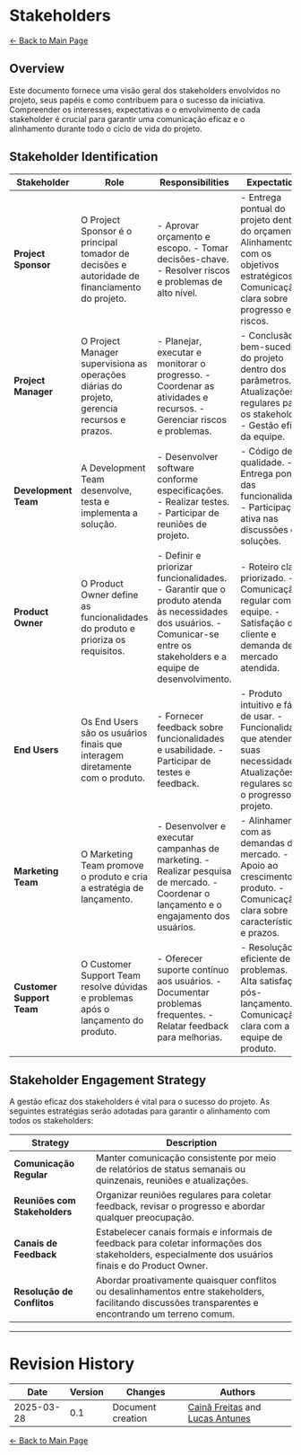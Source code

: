 # Stakeholders

[← Back to Main Page](../index.md)

## Overview

Este documento fornece uma visão geral dos stakeholders envolvidos no projeto, seus papéis e como contribuem para o sucesso da iniciativa. Compreender os interesses, expectativas e o envolvimento de cada stakeholder é crucial para garantir uma comunicação eficaz e o alinhamento durante todo o ciclo de vida do projeto.

## Stakeholder Identification

| **Stakeholder**           | **Role**                                                                                  | **Responsibilities**                                                                                                                                                   | **Expectations**                                                                                                                                |
| ------------------------------- | ----------------------------------------------------------------------------------------------- | ---------------------------------------------------------------------------------------------------------------------------------------------------------------------------- | ----------------------------------------------------------------------------------------------------------------------------------------------------- |
| **Project Sponsor**       | O Project Sponsor é o principal tomador de decisões e autoridade de financiamento do projeto. | - Aprovar orçamento e escopo.  - Tomar decisões-chave.  - Resolver riscos e problemas de alto nível.                                                                      | - Entrega pontual do projeto dentro do orçamento.  - Alinhamento com os objetivos estratégicos.  - Comunicação clara sobre progresso e riscos.    |
| **Project Manager**       | O Project Manager supervisiona as operações diárias do projeto, gerencia recursos e prazos.  | - Planejar, executar e monitorar o progresso.  - Coordenar as atividades e recursos.  - Gerenciar riscos e problemas.                                                        | - Conclusão bem-sucedida do projeto dentro dos parâmetros.  - Atualizações regulares para os stakeholders.  - Gestão eficaz da equipe.           |
| **Development Team**      | A Development Team desenvolve, testa e implementa a solução.                                  | - Desenvolver software conforme especificações.  - Realizar testes.  - Participar de reuniões de projeto.                                                                 | - Código de alta qualidade.  - Entrega pontual das funcionalidades.  - Participação ativa nas discussões e soluções.                            |
| **Product Owner**         | O Product Owner define as funcionalidades do produto e prioriza os requisitos.                  | - Definir e priorizar funcionalidades.  - Garantir que o produto atenda às necessidades dos usuários.  - Comunicar-se entre os stakeholders e a equipe de desenvolvimento. | - Roteiro claro e priorizado.  - Comunicação regular com a equipe.  - Satisfação do cliente e demanda de mercado atendida.                        |
| **End Users**             | Os End Users são os usuários finais que interagem diretamente com o produto.                  | - Fornecer feedback sobre funcionalidades e usabilidade.  - Participar de testes e feedback.                                                                                 | - Produto intuitivo e fácil de usar.  - Funcionalidades que atendem às suas necessidades.  - Atualizações regulares sobre o progresso do projeto. |
| **Marketing Team**        | O Marketing Team promove o produto e cria a estratégia de lançamento.                         | - Desenvolver e executar campanhas de marketing.  - Realizar pesquisa de mercado.  - Coordenar o lançamento e o engajamento dos usuários.                                  | - Alinhamento com as demandas do mercado.  - Apoio ao crescimento do produto.  - Comunicação clara sobre características e prazos.                 |
| **Customer Support Team** | O Customer Support Team resolve dúvidas e problemas após o lançamento do produto.            | - Oferecer suporte contínuo aos usuários.  - Documentar problemas frequentes.  - Relatar feedback para melhorias.                                                          | - Resolução eficiente de problemas.  - Alta satisfação pós-lançamento.  - Comunicação clara com a equipe de produto.                          |

## Stakeholder Engagement Strategy

A gestão eficaz dos stakeholders é vital para o sucesso do projeto. As seguintes estratégias serão adotadas para garantir o alinhamento com todos os stakeholders:

| **Strategy**                   | **Description**                                                                                                                                  |
| ------------------------------------ | ------------------------------------------------------------------------------------------------------------------------------------------------------ |
| **Comunicação Regular**      | Manter comunicação consistente por meio de relatórios de status semanais ou quinzenais, reuniões e atualizações.                                 |
| **Reuniões com Stakeholders** | Organizar reuniões regulares para coletar feedback, revisar o progresso e abordar qualquer preocupação.                                             |
| **Canais de Feedback**         | Estabelecer canais formais e informais de feedback para coletar informações dos stakeholders, especialmente dos usuários finais e do Product Owner. |
| **Resolução de Conflitos**   | Abordar proativamente quaisquer conflitos ou desalinhamentos entre stakeholders, facilitando discussões transparentes e encontrando um terreno comum. |

---

# Revision History

| Date       | Version | Changes                           | Authors |
| ---------- | ------- | --------------------------------- | ------- |
| 2025-03-28 | 0.1     | Document creation                 | [Cainã Freitas](https://github.com/freitasc) and [Lucas Antunes](https://github.com/LucasGSAntunes)        |

[← Back to Main Page](../index.md)
